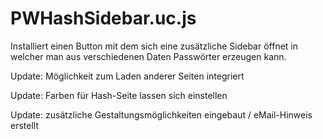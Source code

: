 # PWHashSidebar.uc.js

Installiert einen Button mit dem sich eine zusätzliche Sidebar öffnet in welcher man aus verschiedenen Daten Passwörter erzeugen kann.

Update: Möglichkeit zum Laden anderer Seiten integriert

Update: Farben für Hash-Seite lassen sich einstellen

Update: zusätzliche Gestaltungsmöglichkeiten eingebaut / eMail-Hinweis erstellt
